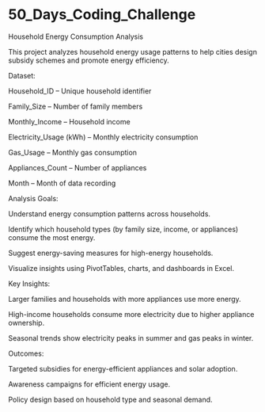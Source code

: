 # 50_Days_Coding_Challenge

Household Energy Consumption Analysis

This project analyzes household energy usage patterns to help cities design subsidy schemes and promote energy efficiency.

Dataset:

Household_ID – Unique household identifier

Family_Size – Number of family members

Monthly_Income – Household income

Electricity_Usage (kWh) – Monthly electricity consumption

Gas_Usage – Monthly gas consumption

Appliances_Count – Number of appliances

Month – Month of data recording

Analysis Goals:

Understand energy consumption patterns across households.

Identify which household types (by family size, income, or appliances) consume the most energy.

Suggest energy-saving measures for high-energy households.

Visualize insights using PivotTables, charts, and dashboards in Excel.

Key Insights:

Larger families and households with more appliances use more energy.

High-income households consume more electricity due to higher appliance ownership.

Seasonal trends show electricity peaks in summer and gas peaks in winter.

Outcomes:

Targeted subsidies for energy-efficient appliances and solar adoption.

Awareness campaigns for efficient energy usage.

Policy design based on household type and seasonal demand.
